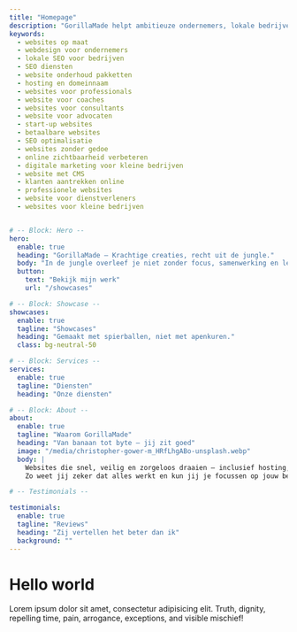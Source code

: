 ```yaml
---
title: "Homepage"
description: "GorillaMade helpt ambitieuze ondernemers, lokale bedrijven en professionals om online te groeien. Wij bieden op maat gemaakte websites, SEO-diensten en onderhoudspakketten voor blijvend succes – zonder gedoe."
keywords:
  - websites op maat
  - webdesign voor ondernemers
  - lokale SEO voor bedrijven
  - SEO diensten
  - website onderhoud pakketten
  - hosting en domeinnaam
  - websites voor professionals
  - website voor coaches
  - websites voor consultants
  - website voor advocaten
  - start-up websites
  - betaalbare websites
  - SEO optimalisatie
  - websites zonder gedoe
  - online zichtbaarheid verbeteren
  - digitale marketing voor kleine bedrijven
  - website met CMS
  - klanten aantrekken online
  - professionele websites
  - website voor dienstverleners
  - websites voor kleine bedrijven


# -- Block: Hero --
hero:
  enable: true
  heading: "GorillaMade – Krachtige creaties, recht uit de jungle."
  body: "In de jungle overleef je niet zonder focus, samenwerking en lef – precies hoe wij werken."
  button:
    text: "Bekijk mijn werk"
    url: "/showcases"

# -- Block: Showcase --
showcases:
  enable: true
  tagline: "Showcases"
  heading: "Gemaakt met spierballen, niet met apenkuren."
  class: bg-neutral-50

# -- Block: Services --
services:
  enable: true
  tagline: "Diensten"
  heading: "Onze diensten"

# -- Block: About --
about:
  enable: true
  tagline: "Waarom GorillaMade"
  heading: "Van banaan tot byte – jij zit goed"
  image: "/media/christopher-gower-m_HRfLhgABo-unsplash.webp"
  body: |
    Websites die snel, veilig en zorgeloos draaien – inclusief hosting, e-mail en domeinnaam. Geen gedoe met techniek want Die neem ik voor mijn rekening.
    Zo weet jij zeker dat alles werkt en kun jij je focussen op jouw bedrijf.

# -- Testimonials --

testimonials:
  enable: true
  tagline: "Reviews"
  heading: "Zij vertellen het beter dan ik"
  background: ""
---
```


# Hello world

Lorem ipsum dolor sit amet, consectetur adipisicing elit. Truth, dignity, repelling time, pain, arrogance, exceptions, and visible mischief!
